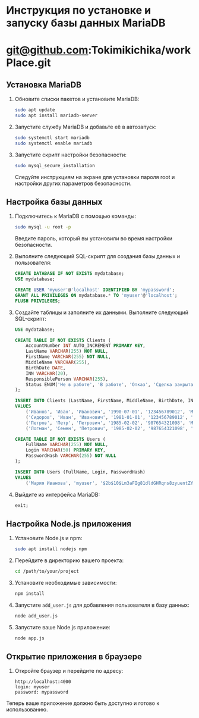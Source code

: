 # Инструкция по установке и запуску базы данных MariaDB

# git@github.com:Tokimikichika/workPlace.git

## Установка MariaDB

1. Обновите списки пакетов и установите MariaDB:

    ```bash
    sudo apt update
    sudo apt install mariadb-server
    ```

2. Запустите службу MariaDB и добавьте её в автозапуск:

    ```bash
    sudo systemctl start mariadb
    sudo systemctl enable mariadb
    ```

3. Запустите скрипт настройки безопасности:

    ```bash
    sudo mysql_secure_installation
    ```

    Следуйте инструкциям на экране для установки пароля root и настройки других параметров безопасности.

## Настройка базы данных

1. Подключитесь к MariaDB с помощью команды:

    ```bash
    sudo mysql -u root -p
    ```

    Введите пароль, который вы установили во время настройки безопасности.

2. Выполните следующий SQL-скрипт для создания базы данных и пользователя:

    ```sql
    CREATE DATABASE IF NOT EXISTS mydatabase;
    USE mydatabase;

    CREATE USER 'myuser'@'localhost' IDENTIFIED BY 'mypassword';
    GRANT ALL PRIVILEGES ON mydatabase.* TO 'myuser'@'localhost';
    FLUSH PRIVILEGES;
    ```

3. Создайте таблицы и заполните их данными. Выполните следующий SQL-скрипт:

    ```sql
    USE mydatabase;

    CREATE TABLE IF NOT EXISTS Clients (
        AccountNumber INT AUTO_INCREMENT PRIMARY KEY,
        LastName VARCHAR(255) NOT NULL,
        FirstName VARCHAR(255) NOT NULL,
        MiddleName VARCHAR(255),
        BirthDate DATE,
        INN VARCHAR(20),
        ResponsiblePerson VARCHAR(255),
        Status ENUM('Не в работе', 'В работе', 'Отказ', 'Сделка закрыта') DEFAULT 'Не в работе'
    );

    INSERT INTO Clients (LastName, FirstName, MiddleName, BirthDate, INN, ResponsiblePerson, Status)
    VALUES
        ('Иванов', 'Иван', 'Иванович', '1990-07-01', '123456789012', 'Мария Иванова', 'Не в работе'),
        ('Сидоров', 'Иван', 'Иванович', '1981-01-01', '123456789012', 'Мария Иванова', 'Не в работе'),
        ('Петров', 'Петр', 'Петрович', '1985-02-02', '987654321098', 'Мария Иванова', 'В работе'),
        ('Логман', 'Семен', 'Петрович', '1985-02-02', '987654321098', 'Мария Иванова', 'В работе');

    CREATE TABLE IF NOT EXISTS Users (
        FullName VARCHAR(255) NOT NULL,
        Login VARCHAR(50) PRIMARY KEY,
        PasswordHash VARCHAR(255) NOT NULL
    );

    INSERT INTO Users (FullName, Login, PasswordHash)
    VALUES
        ('Мария Иванова', 'myuser', '$2b$10$Lm3aFIg81dldGHRqns8zyuentZYlwRkItPxCEhcwcdqaGkM/0fz4q');
    ```

4. Выйдите из интерфейса MariaDB:

    ```sql
    exit;
    ```

## Настройка Node.js приложения

1. Установите Node.js и npm:

    ```bash
    sudo apt install nodejs npm
    ```

2. Перейдите в директорию вашего проекта:

    ```bash
    cd /path/to/your/project
    ```

3. Установите необходимые зависимости:

    ```bash
    npm install
    ```

4. Запустите `add_user.js` для добавления пользователя в базу данных:

    ```bash
    node add_user.js
    ```

5. Запустите ваше Node.js приложение:

    ```bash
    node app.js
    ```

## Открытие приложения в браузере

1. Откройте браузер и перейдите по адресу:

    ```plaintext
    http://localhost:4000
    login: myuser
    password: mypassword
    ```

Теперь ваше приложение должно быть доступно и готово к использованию.
